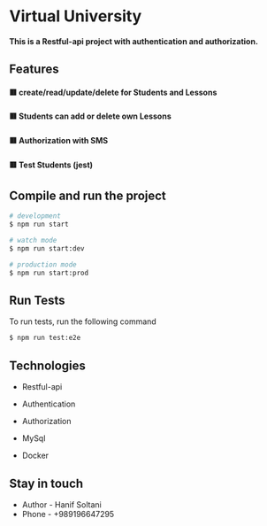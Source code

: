 
# Virtual University

#### This is a Restful-api project with authentication and authorization.

## Features

#### 🟥 create/read/update/delete for Students and Lessons

#### 🟥 Students can add or delete own Lessons 

#### 🟥 Authorization with SMS

#### 🟥 Test Students (jest)

## Compile and run the project
```bash
# development
$ npm run start

# watch mode
$ npm run start:dev

# production mode
$ npm run start:prod
```

## Run Tests

To run tests, run the following command

```bash
$ npm run test:e2e
```

## Technologies

- Restful-api

- Authentication

- Authorization

- MySql

- Docker

## Stay in touch

- Author - Hanif Soltani
- Phone - +989196647295



